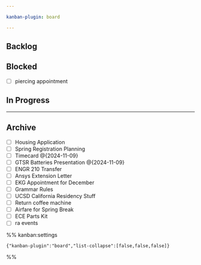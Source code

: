```yaml
---

kanban-plugin: board

---
```


## Backlog



## Blocked

- [ ] piercing appointment


## In Progress



***

## Archive

- [ ] Housing Application
- [ ] Spring Registration Planning
- [ ] Timecard @{2024-11-09}
- [ ] GTSR Batteries Presentation @{2024-11-09}
- [ ] ENGR 210 Transfer
- [ ] Ansys Extension Letter
- [ ] EKG Appointment for December
- [ ] Grammar Rules
- [ ] UCSD California Residency Stuff
- [ ] Return coffee machine
- [ ] Airfare for Spring Break
- [ ] ECE Parts Kit
- [ ] ra events

%% kanban:settings
```
{"kanban-plugin":"board","list-collapse":[false,false,false]}
```
%%